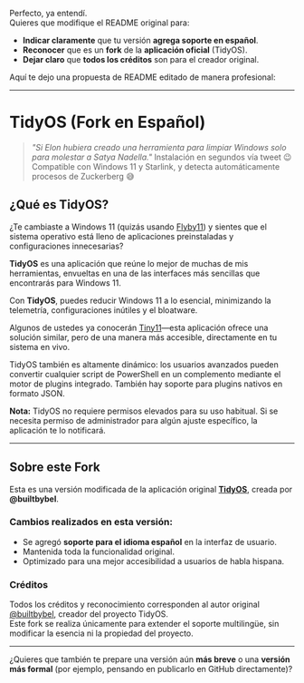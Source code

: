 Perfecto, ya entendí.  
Quieres que modifique el README original para:

- **Indicar claramente** que tu versión **agrega soporte en español**.  
- **Reconocer** que es un **fork** de la **aplicación oficial** (TidyOS).
- **Dejar claro** que **todos los créditos** son para el creador original.

Aquí te dejo una propuesta de README editado de manera profesional:

---

# TidyOS (Fork en Español)

> *"Si Elon hubiera creado una herramienta para limpiar Windows solo para molestar a Satya Nadella."* Instalación en segundos vía tweet :wink: Compatible con Windows 11 y Starlink, y detecta automáticamente procesos de Zuckerberg :sweat_smile:

## ¿Qué es TidyOS?

¿Te cambiaste a Windows 11 (quizás usando [Flyby11](https://github.com/builtbybel/Flyby11)) y sientes que el sistema operativo está lleno de aplicaciones preinstaladas y configuraciones innecesarias?

**TidyOS** es una aplicación que reúne lo mejor de muchas de mis herramientas, envueltas en una de las interfaces más sencillas que encontrarás para Windows 11.

Con **TidyOS**, puedes reducir Windows 11 a lo esencial, minimizando la telemetría, configuraciones inútiles y el bloatware.

Algunos de ustedes ya conocerán [Tiny11](https://github.com/ntdevlabs/tiny11builder)—esta aplicación ofrece una solución similar, pero de una manera más accesible, directamente en tu sistema en vivo.

TidyOS también es altamente dinámico: los usuarios avanzados pueden convertir cualquier script de PowerShell en un complemento mediante el motor de plugins integrado. También hay soporte para plugins nativos en formato JSON.

**Nota:** TidyOS no requiere permisos elevados para su uso habitual. Si se necesita permiso de administrador para algún ajuste específico, la aplicación te lo notificará.

---

## Sobre este Fork

Esta es una versión modificada de la aplicación original **[TidyOS](https://github.com/builtbybel/tidyos)**, creada por **@builtbybel**.

### Cambios realizados en esta versión:
- Se agregó **soporte para el idioma español** en la interfaz de usuario.
- Mantenida toda la funcionalidad original.
- Optimizado para una mejor accesibilidad a usuarios de habla hispana.

### Créditos
Todos los créditos y reconocimiento corresponden al autor original [@builtbybel](https://github.com/builtbybel), creador del proyecto TidyOS.  
Este fork se realiza únicamente para extender el soporte multilingüe, sin modificar la esencia ni la propiedad del proyecto.

---

¿Quieres que también te prepare una versión aún **más breve** o una **versión más formal** (por ejemplo, pensando en publicarlo en GitHub directamente)?

